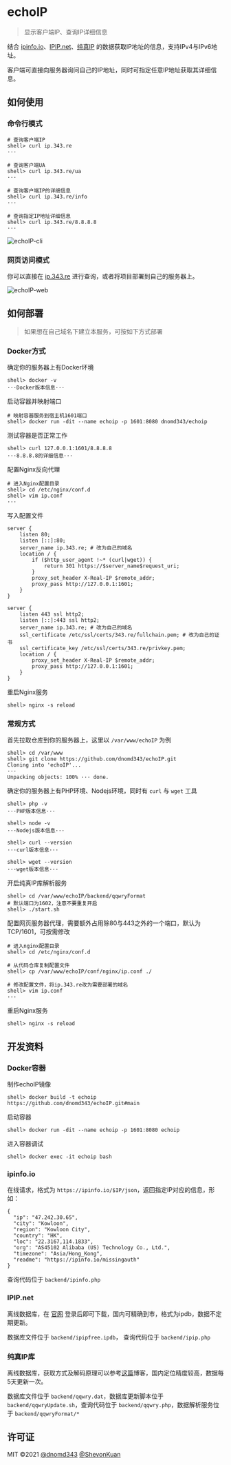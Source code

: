 # echoIP

> 显示客户端IP、查询IP详细信息

结合 [ipinfo.io](https://ipinfo.io/)、[IPIP.net](https://www.ipip.net/)、[纯真IP](http://www.cz88.net/) 的数据获取IP地址的信息，支持IPv4与IPv6地址。

客户端可直接向服务器询问自己的IP地址，同时可指定任意IP地址获取其详细信息。

## 如何使用

### 命令行模式

```
# 查询客户端IP
shell> curl ip.343.re
···

# 查询客户端UA
shell> curl ip.343.re/ua
···

# 查询客户端IP的详细信息
shell> curl ip.343.re/info
···

# 查询指定IP地址详细信息
shell> curl ip.343.re/8.8.8.8
···
```

![echoIP-cli](https://pic.dnomd343.top/images/aDE.png)

### 网页访问模式

你可以直接在 [ip.343.re](https://ip.343.re/) 进行查询，或者将项目部署到自己的服务器上。

![echoIP-web](https://pic.dnomd343.top/images/Wg7.png)

## 如何部署

> 如果想在自己域名下建立本服务，可按如下方式部署

### Docker方式

确定你的服务器上有Docker环境

```
shell> docker -v
···Docker版本信息···
```

启动容器并映射端口

```
# 映射容器服务到宿主机1601端口
shell> docker run -dit --name echoip -p 1601:8080 dnomd343/echoip
```

测试容器是否正常工作

```
shell> curl 127.0.0.1:1601/8.8.8.8
···8.8.8.8的详细信息···
```

配置Nginx反向代理

```
# 进入Nginx配置目录
shell> cd /etc/nginx/conf.d
shell> vim ip.conf
···
```

写入配置文件

```
server {
    listen 80;
    listen [::]:80;
    server_name ip.343.re; # 改为自己的域名
    location / {
        if ($http_user_agent !~* (curl|wget)) {
            return 301 https://$server_name$request_uri;
        }
        proxy_set_header X-Real-IP $remote_addr;
        proxy_pass http://127.0.0.1:1601;
    }
}

server {
    listen 443 ssl http2;
    listen [::]:443 ssl http2;
    server_name ip.343.re; # 改为自己的域名
    ssl_certificate /etc/ssl/certs/343.re/fullchain.pem; # 改为自己的证书
    ssl_certificate_key /etc/ssl/certs/343.re/privkey.pem;
    location / {
        proxy_set_header X-Real-IP $remote_addr;
        proxy_pass http://127.0.0.1:1601;
    }
}
```

重启Nginx服务

```
shell> nginx -s reload
```

### 常规方式

首先拉取仓库到你的服务器上，这里以 `/var/www/echoIP` 为例

```
shell> cd /var/www
shell> git clone https://github.com/dnomd343/echoIP.git
Cloning into 'echoIP'...
···
Unpacking objects: 100% ··· done.
```

确定你的服务器上有PHP环境、Nodejs环境，同时有 `curl` 与 `wget` 工具

```
shell> php -v
···PHP版本信息···

shell> node -v
···Nodejs版本信息···

shell> curl --version
···curl版本信息···

shell> wget --version
···wget版本信息···
```

开启纯真IP库解析服务

```
shell> cd /var/www/echoIP/backend/qqwryFormat
# 默认端口为1602，注意不要重复开启
shell> ./start.sh
```

配置网页服务器代理，需要额外占用除80与443之外的一个端口，默认为TCP/1601，可按需修改

```
# 进入nginx配置目录
shell> cd /etc/nginx/conf.d

# 从代码仓库复制配置文件
shell> cp /var/www/echoIP/conf/nginx/ip.conf ./

# 修改配置文件，将ip.343.re改为需要部署的域名
shell> vim ip.conf
···
```

重启Nginx服务

```
shell> nginx -s reload
```

## 开发资料

### Docker容器

制作echoIP镜像

```
shell> docker build -t echoip https://github.com/dnomd343/echoIP.git#main
```

启动容器

```
shell> docker run -dit --name echoip -p 1601:8080 echoip
```

进入容器调试

```
shell> docker exec -it echoip bash
```

### ipinfo.io

在线请求，格式为 `https://ipinfo.io/$IP/json`，返回指定IP对应的信息，形如：

```
{
  "ip": "47.242.30.65",
  "city": "Kowloon",
  "region": "Kowloon City",
  "country": "HK",
  "loc": "22.3167,114.1833",
  "org": "AS45102 Alibaba (US) Technology Co., Ltd.",
  "timezone": "Asia/Hong_Kong",
  "readme": "https://ipinfo.io/missingauth"
}
```

查询代码位于 `backend/ipinfo.php`

### IPIP.net

离线数据库，在 [官网](https://www.ipip.net/product/ip.html) 登录后即可下载，国内可精确到市，格式为ipdb，数据不定期更新。

数据库文件位于 `backend/ipipfree.ipdb`， 查询代码位于 `backend/ipip.php`

### 纯真IP库

离线数据库，获取方式及解码原理可以参考[这篇](https://blog.dnomd343.top/qqwry.dat-analyse/)博客，国内定位精度较高，数据每5天更新一次。

数据库文件位于 `backend/qqwry.dat`，数据库更新脚本位于 `backend/qqwryUpdate.sh`，查询代码位于 `backend/qqwry.php`，数据解析服务位于 `backend/qqwryFormat/*`

## 许可证

MIT ©2021 [@dnomd343](https://github.com/dnomd343) [@ShevonKuan](https://github.com/ShevonKuan)
